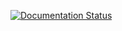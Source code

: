 [![Documentation Status](https://readthedocs.org/projects/snp-select/badge/?version=latest)](http://snp-select.readthedocs.io/en/latest/?badge=latest)

